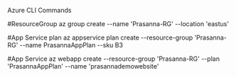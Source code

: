 Azure CLI Commands

#ResourceGroup
az group create --name 'Prasanna-RG' --location 'eastus'

#App Service plan
az appservice plan create --resource-group 'Prasanna-RG' --name PrasannaAppPlan --sku B3

#App Service
az webapp create --resource-group 'Prasanna-RG' --plan 'PrasannaAppPlan' --name 'prasannademowebsite'
